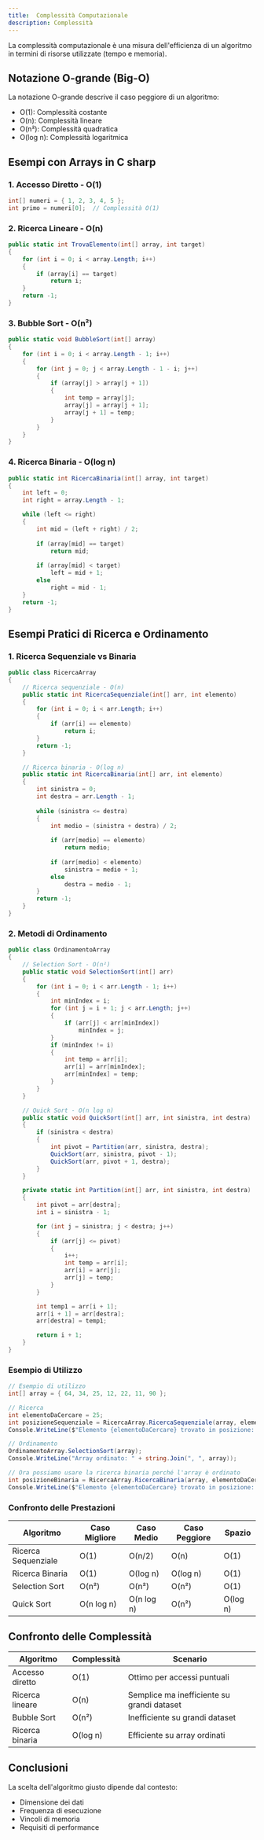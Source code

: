 ```yaml
---
title:  Complessità Computazionale
description: Complessità
---
```


La complessità computazionale è una misura dell'efficienza di un algoritmo in termini di risorse utilizzate (tempo e memoria).

## Notazione O-grande (Big-O)

La notazione O-grande descrive il caso peggiore di un algoritmo:

- O(1): Complessità costante
- O(n): Complessità lineare
- O(n²): Complessità quadratica
- O(log n): Complessità logaritmica

## Esempi con Arrays in C sharp

### 1. Accesso Diretto - O(1)

```csharp
int[] numeri = { 1, 2, 3, 4, 5 };
int primo = numeri[0];  // Complessità O(1)
```

### 2. Ricerca Lineare - O(n)

```csharp
public static int TrovaElemento(int[] array, int target)
{
    for (int i = 0; i < array.Length; i++)
    {
        if (array[i] == target)
            return i;
    }
    return -1;
}
```

### 3. Bubble Sort - O(n²)

```csharp
public static void BubbleSort(int[] array)
{
    for (int i = 0; i < array.Length - 1; i++)
    {
        for (int j = 0; j < array.Length - 1 - i; j++)
        {
            if (array[j] > array[j + 1])
            {
                int temp = array[j];
                array[j] = array[j + 1];
                array[j + 1] = temp;
            }
        }
    }
}
```

### 4. Ricerca Binaria - O(log n)

```csharp
public static int RicercaBinaria(int[] array, int target)
{
    int left = 0;
    int right = array.Length - 1;

    while (left <= right)
    {
        int mid = (left + right) / 2;
        
        if (array[mid] == target)
            return mid;
        
        if (array[mid] < target)
            left = mid + 1;
        else
            right = mid - 1;
    }
    return -1;
}
```

## Esempi Pratici di Ricerca e Ordinamento

### 1. Ricerca Sequenziale vs Binaria

```csharp
public class RicercaArray
{
    // Ricerca sequenziale - O(n)
    public static int RicercaSequenziale(int[] arr, int elemento)
    {
        for (int i = 0; i < arr.Length; i++)
        {
            if (arr[i] == elemento)
                return i;
        }
        return -1;
    }

    // Ricerca binaria - O(log n)
    public static int RicercaBinaria(int[] arr, int elemento)
    {
        int sinistra = 0;
        int destra = arr.Length - 1;
        
        while (sinistra <= destra)
        {
            int medio = (sinistra + destra) / 2;
            
            if (arr[medio] == elemento)
                return medio;
            
            if (arr[medio] < elemento)
                sinistra = medio + 1;
            else
                destra = medio - 1;
        }
        return -1;
    }
}
```

### 2. Metodi di Ordinamento

```csharp
public class OrdinamentoArray
{
    // Selection Sort - O(n²)
    public static void SelectionSort(int[] arr)
    {
        for (int i = 0; i < arr.Length - 1; i++)
        {
            int minIndex = i;
            for (int j = i + 1; j < arr.Length; j++)
            {
                if (arr[j] < arr[minIndex])
                    minIndex = j;
            }
            if (minIndex != i)
            {
                int temp = arr[i];
                arr[i] = arr[minIndex];
                arr[minIndex] = temp;
            }
        }
    }

    // Quick Sort - O(n log n)
    public static void QuickSort(int[] arr, int sinistra, int destra)
    {
        if (sinistra < destra)
        {
            int pivot = Partition(arr, sinistra, destra);
            QuickSort(arr, sinistra, pivot - 1);
            QuickSort(arr, pivot + 1, destra);
        }
    }

    private static int Partition(int[] arr, int sinistra, int destra)
    {
        int pivot = arr[destra];
        int i = sinistra - 1;

        for (int j = sinistra; j < destra; j++)
        {
            if (arr[j] <= pivot)
            {
                i++;
                int temp = arr[i];
                arr[i] = arr[j];
                arr[j] = temp;
            }
        }

        int temp1 = arr[i + 1];
        arr[i + 1] = arr[destra];
        arr[destra] = temp1;

        return i + 1;
    }
}
```

### Esempio di Utilizzo

```csharp
// Esempio di utilizzo
int[] array = { 64, 34, 25, 12, 22, 11, 90 };

// Ricerca
int elementoDaCercare = 25;
int posizioneSequenziale = RicercaArray.RicercaSequenziale(array, elementoDaCercare);
Console.WriteLine($"Elemento {elementoDaCercare} trovato in posizione: {posizioneSequenziale}");

// Ordinamento
OrdinamentoArray.SelectionSort(array);
Console.WriteLine("Array ordinato: " + string.Join(", ", array));

// Ora possiamo usare la ricerca binaria perché l'array è ordinato
int posizioneBinaria = RicercaArray.RicercaBinaria(array, elementoDaCercare);
Console.WriteLine($"Elemento {elementoDaCercare} trovato in posizione: {posizioneBinaria}");
```

### Confronto delle Prestazioni

| Algoritmo | Caso Migliore | Caso Medio | Caso Peggiore | Spazio |
|-----------|---------------|------------|---------------|---------|
| Ricerca Sequenziale | O(1) | O(n/2) | O(n) | O(1) |
| Ricerca Binaria | O(1) | O(log n) | O(log n) | O(1) |
| Selection Sort | O(n²) | O(n²) | O(n²) | O(1) |
| Quick Sort | O(n log n) | O(n log n) | O(n²) | O(log n) |

## Confronto delle Complessità

| Algoritmo | Complessità | Scenario |
|-----------|-------------|----------|
| Accesso diretto | O(1) | Ottimo per accessi puntuali |
| Ricerca lineare | O(n) | Semplice ma inefficiente su grandi dataset |
| Bubble Sort | O(n²) | Inefficiente su grandi dataset |
| Ricerca binaria | O(log n) | Efficiente su array ordinati |

## Conclusioni

La scelta dell'algoritmo giusto dipende dal contesto:
- Dimensione dei dati
- Frequenza di esecuzione
- Vincoli di memoria
- Requisiti di performance
